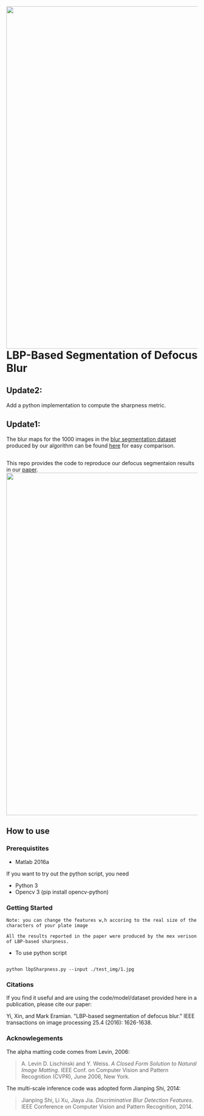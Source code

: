 <img src='./images/video_exampe.gif' align="right" width=900>
<br>

# LBP-Based Segmentation of Defocus Blur




## Update2:
Add a python implementation to compute the sharpness metric.

## Update1:
The blur maps for the 1000 images in the [blur segmentation dataset](http://www.cse.cuhk.edu.hk/%7Eleojia/projects/dblurdetect/dataset.html) produced by our algorithm can be found [here](https://1drv.ms/u/s!Aj4IQl4ug0_9hEANDaY7WjuOQkxW) for easy comparison.

##
This repo provides the code to reproduce our defocus segmentaion results  in our [paper](https://ieeexplore.ieee.org/abstract/document/7403985/).
<img src="./images/figure1.png" width="900px"/>

## How to use

### Prerequistites
- Matlab 2016a

If you want to try out the python script, you need

- Python 3
- Opencv 3 (pip install opencv-python)

### Getting Started
```
Note: you can change the features w,h accoring to the real size of the characters of your plate image

All the results reported in the paper were produced by the mex verison of LBP-based sharpness.
```

- To use python script
```

python lbpSharpness.py --input ./test_img/1.jpg
```

### Citations
If you find it useful and are using the code/model/dataset provided here in a publication, please cite our paper:

Yi, Xin, and Mark Eramian. "LBP-based segmentation of defocus blur." IEEE transactions on image processing 25.4 (2016): 1626-1638.

### Acknowlegements
The alpha matting code comes from Levin, 2006:

>A. Levin D. Lischinski and Y. Weiss. *A Closed Form Solution to Natural Image Matting*. 
IEEE Conf. on Computer Vision and Pattern Recognition (CVPR), June 2006, New York.

The multi-scale inference code was adopted form Jianping Shi, 2014:

>Jianping Shi, Li Xu, Jiaya Jia. *Discriminative Blur Detection Features*.
IEEE Conference on Computer Vision and Pattern Recognition, 2014. 









